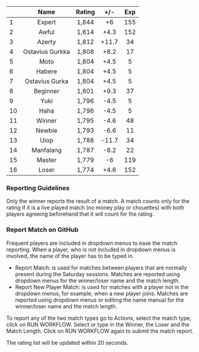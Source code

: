 | |Name|Rating|+/-|Exp|
|-|:--:|:----:|:-:|:-:|
|1|Expert|1,844|+6|155|
|2|Awful|1,814|+4.3|152|
|3|Azerty|1,812|+11.7|34|
|4|Ostavius Gurkka|1,808|+8.2|17|
|5|Moto|1,804|+4.5|5|
|6|Habere|1,804|+4.5|5|
|7|Ostavius Gurka|1,804|+4.5|5|
|8|Beginner|1,801|+9.3|37|
|9|Yuki|1,796|-4.5|5|
|10|Haha|1,796|-4.5|5|
|11|Winner|1,795|-4.6|48|
|12|Newbie|1,793|-6.6|11|
|13|Uiop|1,788|-11.7|34|
|14|Manfalang|1,787|-8.2|22|
|15|Master|1,779|-6|119|
|16|Loser|1,774|+4.6|152|


### Reporting Guidelines

Only the winner reports the result of a match.
A match counts only for the rating if it is a live played match (no money play or chouettes)
with both players agreeing beforehand that it will count for the rating.


### Report Match on GitHub

Frequent players are included in dropdown menus to ease the match reporting.
When a player, who is not included in dropdown menus is involved, the name of the player has to be typed in.

- Report Match:  is used for matches between players that are normally present during the Saturday sessions.
  Matches are reported using dropdown menus for the winner/loser name and the match length.
- Report New Player Match:  is used for matches with a player not in the dropdown menus, for example, when a new player joins.
  Matches are reported using dropdown menus or editing the name manual for the winner/loser name and the match length.

To report any of the two match types go to Actions, select the match type, click on RUN WORKFLOW.
Select or type in the Winner, the Loser and the Match Length.
Click on RUN WORKFLOW again to submit the match report.

The rating list will be updated within 20 seconds.

